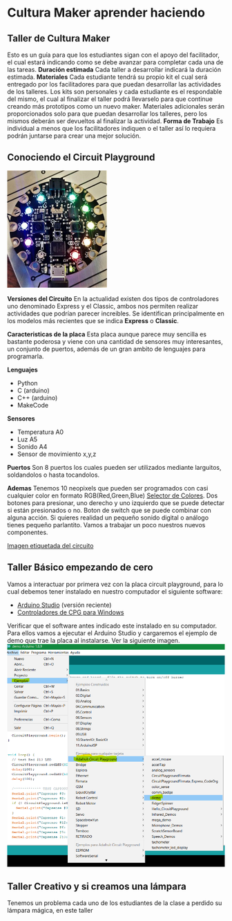 # Cultura Maker aprender haciendo

## Taller de Cultura Maker

Esto es un guía para que los estudiantes sigan con el apoyo del facilitador, el cual estará indicando como se debe avanzar para completar cada una de las tareas.
**Duración estimada**
Cada taller a desarrollar indicará la duración estimada.
**Materiales**
Cada estudiante tendrá su propio kit el cual será entregado por los facilitadores para que puedan desarrollar las actividades de los talleres. Los kits son personales y cada estudiante es el respondable del mismo, el cual al finalizar el taller podrá llevarselo para que continue creando más prototipos como un nuevo maker.
Materiales adicionales serán proporcionados solo para que puedan desarrollar los talleres, pero los mismos deberán ser devueltos al finalizar la actividad.
**Forma de Trabajo**
Es individual a menos que los facilitadores indiquen o el taller así lo requiera podrán juntarse para crear una mejor solución.

## Conociendo el Circuit Playground
![Circuit Playground Conectores](https://github.com/rgonzaleztec/makerworshops/blob/master/images/cpdevS.jpg)


**Versiones del Circuito**
En la actualidad existen dos tipos de controladores uno denominado Express y el Classic, ambos nos permiten realizar actividades que podrían parecer increibles.
Se identifican principalmente en los modelos más recientes que se indica **Express** o **Classic**.

**Caracteristicas de la placa**
Esta placa aunque parece muy sencilla es bastante poderosa y viene con una cantidad de sensores muy interesantes, un conjunto de puertos, además de un gran ambito de lenguajes para programarla.

**Lenguajes**

 - Python
 - C (arduino)
 - C++ (arduino)
 - MakeCode

**Sensores**

 - Temperatura A0
 - Luz A5
 - Sonido A4
 - Sensor de movimiento x,y,z 

**Puertos**
Son 8 puertos los cuales pueden ser utilizados mediante larguitos, soldandolos o hasta tocandolos.

**Ademas**
Tenemos 10 neopixels que pueden ser programados con casi cualquier color en formato RGB(Red,Green,Blue) [Selector de Colores](https://htmlcolorcodes.com/es/selector-de-color/). Dos botones para presionar, uno derecho y uno izquierdo que se puede detectar si están presionados o no.  Boton de switch que se puede combinar con alguna acción. Si quieres realidad un pequeño sonido digital o análogo tienes pequeño parlantito.
Vamos a trabajar un poco nuestros nuevos componentes.

[Imagen etiquetada del circuito](https://github.com/rgonzaleztec/makerworshops/blob/master/images/classic-labeled.jpg)

## Taller Básico empezando de cero
Vamos a interactuar por primera vez con la placa circuit playground, para lo cual debemos tener instalado en nuestro computador el siguiente software:

 - [Arduino Studio](https://www.arduino.cc/en/Main/Software) (versión reciente)
 - [Controladores de CPG para Windows](https://github.com/adafruit/Adafruit_Windows_Drivers/releases/tag/2.4.0.0)

Verificar que el software antes indicado este instalado en su computador. Para ellos vamos a ejecutar el Arduino Studio y cargaremos el ejemplo de demo que trae la placa al instalarse. Ver la siguiente imagen.
![Demo](https://github.com/rgonzaleztec/makerworshops/blob/master/images/EjemploDemoCPG.png)
## Taller Creativo y si creamos una lámpara
Tenemos un problema cada uno de los estudiantes de la clase a perdido su lámpara mágica, en este taller 


<!--stackedit_data:
eyJoaXN0b3J5IjpbMTQ4NDQ0MDgwNSwyMDIxNzUyOTgwLDcyMD
IwNTM4MSwtMTgxMzIyMTUwOCwxMTY4ODQ5ODQ3LDE2NzU5Mzcw
MjEsLTIwMjMzNDEzNzUsMjA3Mjg0MzkzMiwtMTc2NDg0MTA3OC
wtMTU5NDg2MzQ1MywxNTU5ODUzNDEyLDEzNTk5MzgzMDEsNzY1
MjA0ODg3LC0xMDM2NjgzOTQxXX0=
-->